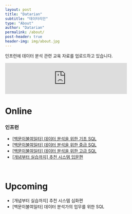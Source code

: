 ```yaml
---
layout: post
title: "Datarian"
subtitle: "데이터리안"
type: "About"
author: "Datarian"
permalink: /about/
post-header: true
header-img: img/about.jpg
---
```


인프런에 데이터 분석 관련 교육 자료를 업로드하고 있습니다.
<iframe src="https://anchor.fm/datarian/embed" height="102px" width="400px" frameborder="0" scrolling="no"></iframe>

# Online
### 인프런

- [\[백문이불여일타\] 데이터 분석을 위한 기초 SQL](https://www.inflearn.com/course/%EB%B0%B1%EB%AC%B8%EC%9D%B4%EB%B6%88%EC%97%AC%EC%9D%BC%ED%83%80-%EB%8D%B0%EC%9D%B4%ED%84%B0-%EB%B6%84%EC%84%9D-%EA%B8%B0%EC%B4%88-SQL)
- [\[백문이불여일타\] 데이터 분석을 위한 중급 SQL](https://www.inflearn.com/course/%EB%8D%B0%EC%9D%B4%ED%84%B0-%EB%B6%84%EC%84%9D-%EC%A4%91%EA%B8%89-SQL)
- [\[백문이불여일타\] 데이터 분석을 위한 고급 SQL](https://www.inflearn.com/course/%EB%8D%B0%EC%9D%B4%ED%84%B0-%EB%B6%84%EC%84%9D-%EA%B3%A0%EA%B8%89-SQL)
- [\[개념부터 실습까지\] 추천 시스템 입문편](https://www.inflearn.com/course/%EC%B6%94%EC%B2%9C-%EC%8B%9C%EC%8A%A4%ED%85%9C-%EC%9E%85%EB%AC%B8%ED%8E%B8)

<br />

# Upcoming
- \[개념부터 실습까지\] 추천 시스템 심화편
- \[백문이불여일타\] 데이터 분석가의 업무를 위한 SQL

<br />
